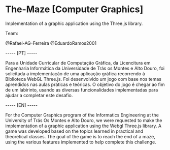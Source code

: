 # The-Maze [Computer Graphics]
Implementation of a graphic application using the Three.js library.

Team:

@Rafael-AG-Ferreira
@EduardoRamos2001


----- [PT] -----

Para a Unidade Curricular de Computação Gráfica, da Licencitura em Engenharia Informática da Universidade de Trás os Montes e Alto Douro,
foi solicitada a implementação de uma aplicação gráfica recorrendo à Biblioteca WebGL Three.js.
Foi desenvolvido um jogo com base nos temas aprendidos nas aulas práticas e teóricas.
O objetivo do jogo é chegar ao fim de um labirinto, usando as diversas funcionalidades implementadas para ajudar a completar este desafio.

----- [EN] -----

For the Computer Graphics program of the Informatics Engineering at the University of Trás Os Montes e Alto Douro, we were requested to
make the implementation of a graphic application using the Webgl Three.js library.
A game was developed based on the topics learned in practical and theoretical classes.
The goal of the game is to reach the end of a maze, using the various features implemented to help complete this challenge.
